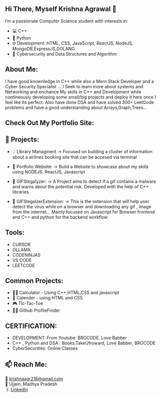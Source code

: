 ## Hi There, Myself Krishna Agrawal  👋

I’m a passionate Computer Science student with interests in:
- 💻 C++ 
- 🧠 Python
- 🌐 Development: HTML, CSS, JavaScript, ReactJS, NodeJS, MongoDB,ExpressJS,GOLANG
- 👀 Cybersecurity and Data Structures and Algorithm
##

## About Me:
I have good knownledge in C++ while also a Mern Stack Developer and a Cyber Security Specialist ... I Seek to learn more about systems and Networking and enchance My skills in  C++ and Development while contineously developing some small/big projects and deploy it here once I feel like its perfect.
Also have done DSA and have solved 300+ LeetCode problems and have a good understanding about Arrays,Graph,Trees...
##

## Check Out My Portfolio Site:

##
## 🚀 Projects:
- 💡 Library Managment
    -> Focused on building a cluster of information about a airlines booking site that can be accesed via terminal

- 🎈 Portfolio Website:
    -> Build a Website to showcase about my skills using NODEJS, ReactJS, Javascript 

- 🏪 GIFStegalyzer:
    -> A Project aims to detect if a gif contains a malware and warns about the potential risk, Developed with the help of C++ libraries

- 🎡 GIFStegalzerExtension:
    -> This is the extension that will help user detect the virus while on a browser and downloading any gif , image from the internet... Mainly focused on Javascript for Browser frontend and C++ and python for the backend workflow  

## Tools:
- CURSOR
- OLLAMA
- CODENINJAS
- VS CODE
- LEETCODE
##

## Common Projects:
- 👩‍🏫 Calculator - Using C++,HTML,CSS and javascript
- 📆 Calender - using HTML and CSS
- 🎮 Tic-Tac-Toe
- 😶‍🌫️ Github ProfileFinder 
##

## CERTIFICATION:
- DEVELOPMENT: From Youtube: BROCODE, Love Babber
- C++ , Python and DSA : Books,TakeUfroward, Love Babber, BROCODE
- CyberSecurities: Online Classes
##

## 📫 Reach Me:
📧 krishnaagr218@gmail.com  
📍 Ujjain, Madhya Pradesh  
🖇️ [LinkedIn](https://www.linkedin.com/in/krishna-agrawal10/)
##
